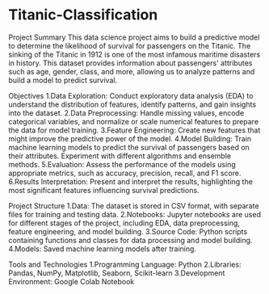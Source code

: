 # Titanic-Classification

Project Summary
This data science project aims to build a predictive model to determine the likelihood of survival for passengers on the Titanic. The sinking of the Titanic in 1912 is one of the most infamous maritime disasters in history. This dataset provides information about passengers' attributes such as age, gender, class, and more, allowing us to analyze patterns and build a model to predict survival.

Objectives
1.Data Exploration: Conduct exploratory data analysis (EDA) to understand the distribution of features, identify patterns, and gain insights into the dataset.
2.Data Preprocessing: Handle missing values, encode categorical variables, and normalize or scale numerical features to prepare the data for model training.
3.Feature Engineering: Create new features that might improve the predictive power of the model.
4.Model Building: Train machine learning models to predict the survival of passengers based on their attributes. Experiment with different algorithms and ensemble methods.
5.Evaluation: Assess the performance of the models using appropriate metrics, such as accuracy, precision, recall, and F1 score.
6.Results Interpretation: Present and interpret the results, highlighting the most significant features influencing survival predictions.

Project Structure
1.Data: The dataset is stored in CSV format, with separate files for training and testing data.
2.Notebooks: Jupyter notebooks are used for different stages of the project, including EDA, data preprocessing, feature engineering, and model building.
3.Source Code: Python scripts containing functions and classes for data processing and model building.
4.Models: Saved machine learning models after training.

Tools and Technologies
1.Programming Language: Python
2.Libraries: Pandas, NumPy, Matplotlib, Seaborn, Scikit-learn
3.Development Environment:  Google Colab Notebook
